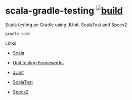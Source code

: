 scala-gradle-testing [![build](https://travis-ci.org/daggerok/scala-gradle-testing.svg?branch=master)](https://travis-ci.org/daggerok/scala-gradle-testing)
====================

Scala testing on Gradle using JUnit, ScalaTest and Specs2

```shell
gradle test
```

Links:

- [Scala](http://www.scala-lang.org/)

- [Unit testing Frameworks](http://scala-ide.org/docs/current-user-doc/testingframeworks/index.html)

- [JUnit](http://junit.org/)

- [ScalaTest](http://www.scalatest.org/)

- [Specs2](https://etorreborre.github.io/specs2/)
